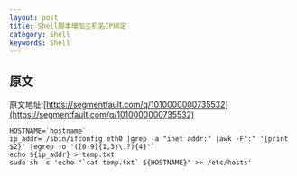 ```yaml
---
layout: post
title: Shell脚本增加主机名IP绑定
category: Shell
keywords: Shell
--- 
```


## 原文

原文地址:[https://segmentfault.com/q/1010000000735532](https://segmentfault.com/q/1010000000735532)

```
HOSTNAME=`hostname`
ip_addr=`/sbin/ifconfig eth0 |grep -a "inet addr:" |awk -F":" '{print $2}' |egrep -o '([0-9]{1,3}\.?){4}'`
echo ${ip_addr} > temp.txt
sudo sh -c 'echo "`cat temp.txt` ${HOSTNAME}" >> /etc/hosts'

```
